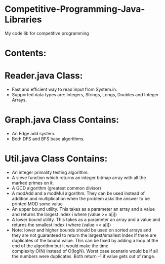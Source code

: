 # Competitive-Programming-Java-Libraries
My code lib for competitive programming

  #   Contents:

  # Reader.java Class:
  - Fast and efficient way to read input from System.in.
  - Supported data types are: Integers, Strings, Longs, Doubles and Integer Arrays.
  
  # Graph.java Class Contains:
  - An Edge add system.
  - Both DFS and BFS base algorithms.
  
  # Util.java Class Contains:
  - An integer primality testing algorithm.
  - A sieve function which returns an integer bitmap array with all the marked primes on it.
  - A GCD algorithm (greatest common divisor)
  - A modAdd and a modMul algorithm. They can be used instead of addition and multiplication when the problem asks the answer to be printed MOD some value
  - An upper bound utility. This takes as a parameter an array and a value and returns the largest index i where (value >= a[i])
  - A lower bound utility. This takes as a parameter an array and a value and returns the smallest index i where (value =< a[i])
  - Note: lower and higher bounds should be used on sorted arrays and they are not guaranteed to return the largest/smallest index if 
    there are duplicates of the bound value. This can be fixed by adding a loop at the end of the algorithm but it would make the time     
    complexity O(N) instead of O(logN). Worst case scenario would be if all the numbers were duplicates. Both return -1 if value gets out of range.
  
  
  
